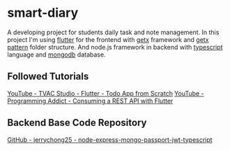 # smart-diary
A developing project for students daily task and note management. In this project I'm using [flutter](https://flutter.dev/) for the frontend with [getx](https://pub.dev/packages/get) framework and [getx pattern](https://github.com/kauemurakami/getx_pattern) folder structure.
And node.js framework in backend with [typescript](https://www.typescriptlang.org/) language and [mongodb](https://www.mongodb.com/) database.

## Followed Tutorials
[YouTube - TVAC Studio - Flutter - Todo App from Scratch](https://www.youtube.com/playlist?list=PLGCjwl1RrtcSlUrd_-Z-924b3ahWISiDh)
[YouTube - Programming Addict - Consuming a REST API with Flutter](https://www.youtube.com/playlist?list=PL_Wj0DgxTlJeLFYfRBfpFveEd9cQfIpDx)

## Backend Base Code Repository
[GitHub - jerrychong25 - node-express-mongo-passport-jwt-typescript](https://github.com/jerrychong25/node-express-mongo-passport-jwt-typescript)